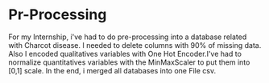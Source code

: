 # Pr-Processing

For my Internship, i've had to do pre-processing into a database related with Charcot disease. I needed to delete columns with 90% of missing data. Also I encoded qualitatives variables with One Hot Encoder.I've had to normalize quantitatives variables with the MinMaxScaler to put them into [0,1] scale. In the end, i merged all databases into one File csv.
